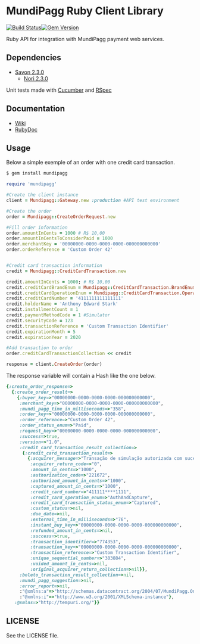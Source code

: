 MundiPagg Ruby Client Library
====================

[![Build Status](https://travis-ci.org/mundipagg/ruby-integration-api.png?branch=master)](https://travis-ci.org/mundipagg/ruby-integration-api)[![Gem Version](https://badge.fury.io/rb/mundipagg.png)](http://badge.fury.io/rb/mundipagg)

Ruby API for integration with MundiPagg payment web services.

## Dependencies 
* [Savon 2.3.0](http://savonrb.com/version2/)
	* [Nori 2.3.0](https://github.com/savonrb/nori)

Unit tests made with [Cucumber](https://github.com/cucumber/cucumber) and [RSpec](https://github.com/rspec/rspec)

## Documentation 
* [Wiki](https://github.com/mundipagg/mundipagg-ruby-api/wiki)
* [RubyDoc](http://rubydoc.info/github/mundipagg/mundipagg-ruby-api/)


## Usage
Below a simple exemple of an order with one credit card transaction.

```sh
$ gem install mundipagg
```

```ruby
require 'mundipagg'

#Create the client instance
client = Mundipagg::Gateway.new :production #API test environment

#Create the order
order = Mundipagg::CreateOrderRequest.new

#Fill order information
order.amountInCents = 1000 # R$ 10,00
order.amountInCentsToConsiderPaid = 1000
order.merchantKey = '00000000-0000-0000-0000-000000000000'
order.orderReference = 'Custom Order 42'


#Credit card transaction information
credit = Mundipagg::CreditCardTransaction.new

credit.amountInCents = 1000; # R$ 10,00
credit.creditCardBrandEnum = Mundipagg::CreditCardTransaction.BrandEnum[:Visa]
credit.creditCardOperationEnum = Mundipagg::CreditCardTransaction.OperationEnum[:AuthAndCapture]
credit.creditCardNumber = '4111111111111111'
credit.holderName = 'Anthony Edward Stark'
credit.installmentCount = 1
credit.paymentMethodCode = 1 #Simulator
credit.securityCode = 123
credit.transactionReference = 'Custom Transaction Identifier'
credit.expirationMonth = 5
credit.expirationYear = 2020

#Add transaction to order
order.creditCardTransactionCollection << credit

response = client.CreateOrder(order)
```

The response variable will contain a Hash like the one below.

```ruby
{:create_order_response=>
  {:create_order_result=>
    {:buyer_key=>"00000000-0000-0000-0000-000000000000",
     :merchant_key=>"00000000-0000-0000-0000-000000000000",
     :mundi_pagg_time_in_milliseconds=>"358",
     :order_key=>"00000000-0000-0000-0000-000000000000",
     :order_reference=>"Custom Order 42",
     :order_status_enum=>"Paid",
     :request_key=>"00000000-0000-0000-0000-000000000000",
     :success=>true,
     :version=>"1.0",
     :credit_card_transaction_result_collection=>
      {:credit_card_transaction_result=>
        {:acquirer_message=>"Transação de simulação autorizada com sucesso",
         :acquirer_return_code=>"0",
         :amount_in_cents=>"1000",
         :authorization_code=>"221672",
         :authorized_amount_in_cents=>"1000",
         :captured_amount_in_cents=>"1000",
         :credit_card_number=>"411111****1111",
         :credit_card_operation_enum=>"AuthAndCapture",
         :credit_card_transaction_status_enum=>"Captured",
         :custom_status=>nil,
         :due_date=>nil,
         :external_time_in_milliseconds=>"76",
         :instant_buy_key=>"00000000-0000-0000-0000-000000000000",
         :refunded_amount_in_cents=>nil,
         :success=>true,
         :transaction_identifier=>"774353",
         :transaction_key=>"00000000-0000-0000-0000-000000000000",
         :transaction_reference=>"Custom Transaction Identifier",
         :unique_sequential_number=>"383884",
         :voided_amount_in_cents=>nil,
         :original_acquirer_return_collection=>nil}},
     :boleto_transaction_result_collection=>nil,
     :mundi_pagg_suggestion=>nil,
     :error_report=>nil,
     :"@xmlns:a"=>"http://schemas.datacontract.org/2004/07/MundiPagg.One.Service.DataContracts",
     :"@xmlns:i"=>"http://www.w3.org/2001/XMLSchema-instance"},
   :@xmlns=>"http://tempuri.org/"}}
```


## LICENSE
See the LICENSE file.
